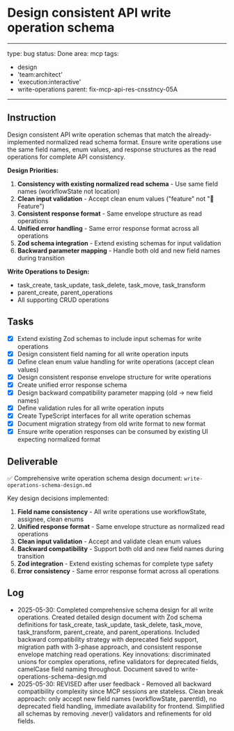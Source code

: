 # Design consistent API write operation schema

---
type: bug
status: Done
area: mcp
tags:
  - design
  - 'team:architect'
  - 'execution:interactive'
  - write-operations
parent: fix-mcp-api-res-cnsstncy-05A
---


## Instruction
Design consistent API write operation schemas that match the already-implemented normalized read schema format. Ensure write operations use the same field names, enum values, and response structures as the read operations for complete API consistency.

**Design Priorities:**
1. **Consistency with existing normalized read schema** - Use same field names (workflowState not location)
2. **Clean input validation** - Accept clean enum values ("feature" not "🌟 Feature")
3. **Consistent response format** - Same envelope structure as read operations
4. **Unified error handling** - Same error response format across all operations
5. **Zod schema integration** - Extend existing schemas for input validation
6. **Backward parameter mapping** - Handle both old and new field names during transition

**Write Operations to Design:**
- task_create, task_update, task_delete, task_move, task_transform
- parent_create, parent_operations
- All supporting CRUD operations

## Tasks
- [x] Extend existing Zod schemas to include input schemas for write operations
- [x] Design consistent field naming for all write operation inputs
- [x] Define clean enum value handling for write operations (accept clean values)
- [x] Design consistent response envelope structure for write operations
- [x] Create unified error response schema
- [x] Design backward compatibility parameter mapping (old → new field names)
- [x] Define validation rules for all write operation inputs
- [x] Create TypeScript interfaces for all write operation schemas
- [x] Document migration strategy from old write format to new format
- [x] Ensure write operation responses can be consumed by existing UI expecting normalized format

## Deliverable
✅ Comprehensive write operation schema design document: `write-operations-schema-design.md`

Key design decisions implemented:
1. **Field name consistency** - All write operations use workflowState, assignee, clean enums
2. **Unified response format** - Same envelope structure as normalized read operations
3. **Clean input validation** - Accept and validate clean enum values
4. **Backward compatibility** - Support both old and new field names during transition
5. **Zod integration** - Extend existing schemas for complete type safety
6. **Error consistency** - Same error response format across all operations

## Log
- 2025-05-30: Completed comprehensive schema design for all write operations. Created detailed design document with Zod schema definitions for task_create, task_update, task_delete, task_move, task_transform, parent_create, and parent_operations. Included backward compatibility strategy with deprecated field support, migration path with 3-phase approach, and consistent response envelope matching read operations. Key innovations: discriminated unions for complex operations, refine validators for deprecated fields, camelCase field naming throughout. Document saved to write-operations-schema-design.md
- 2025-05-30: REVISED after user feedback - Removed all backward compatibility complexity since MCP sessions are stateless. Clean break approach: only accept new field names (workflowState, parentId), no deprecated field handling, immediate availability for frontend. Simplified all schemas by removing .never() validators and refinements for old fields.
